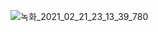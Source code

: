 ![녹화_2021_02_21_23_13_39_780](https://user-images.githubusercontent.com/65489223/108627745-7e703300-749a-11eb-8e8c-5eb03a2b468c.gif)
